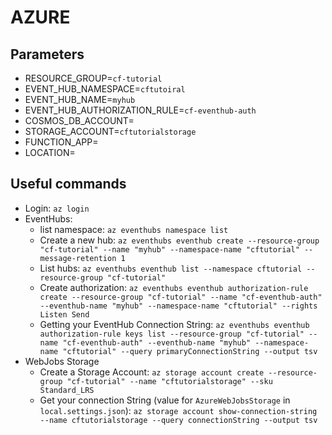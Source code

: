 

# AZURE

## Parameters
* RESOURCE_GROUP=`cf-tutorial`
* EVENT_HUB_NAMESPACE=`cftutoiral`
* EVENT_HUB_NAME=`myhub`
* EVENT_HUB_AUTHORIZATION_RULE=`cf-eventhub-auth`
* COSMOS_DB_ACCOUNT=<value>
* STORAGE_ACCOUNT=`cftutorialstorage`
* FUNCTION_APP=<value>
* LOCATION=<value>

## Useful commands

* Login: ``az login``
* EventHubs:
   * list namespace: `az eventhubs namespace list`
   * Create a new hub: `az eventhubs eventhub create --resource-group "cf-tutorial" --name "myhub" --namespace-name "cftutorial" --message-retention 1`
   * List hubs: `az eventhubs eventhub list --namespace cftutorial --resource-group "cf-tutorial"`
   * Create authorization: `az eventhubs eventhub authorization-rule create --resource-group "cf-tutorial" --name "cf-eventhub-auth" --eventhub-name "myhub" --namespace-name "cftutorial" --rights Listen Send`
   * Getting your EventHub Connection String: `az eventhubs eventhub authorization-rule keys list --resource-group "cf-tutorial" --name "cf-eventhub-auth" --eventhub-name "myhub" --namespace-name "cftutorial" --query primaryConnectionString --output tsv`
* WebJobs Storage
   * Create a Storage Account: `az storage account create --resource-group "cf-tutorial" --name "cftutorialstorage" --sku Standard_LRS`
   * Get your connection String (value for `AzureWebJobsStorage` in `local.settings.json`): `az storage account show-connection-string --name cftutorialstorage --query connectionString --output tsv`   
   
   
